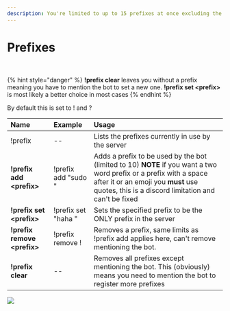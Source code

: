 ```yaml
---
description: You're limited to up to 15 prefixes at once excluding the mention.
---
```


# Prefixes

​

{% hint style="danger" %}
**!prefix clear** leaves you without a prefix meaning you have to mention the bot to set a new one. **!prefix set &lt;prefix&gt;** is most likely a better choice in most cases
{% endhint %}



By default this is set to ! and ?

| Name | Example | Usage |
| :--- | :--- | :--- |
| !prefix | -- | Lists the prefixes currently in use by the server |
| **!prefix add &lt;prefix&gt;** | !prefix add "sudo " | Adds a prefix to be used by the bot \(limited to 10\) **NOTE** if you want a two word prefix or a prefix with a space after it or an emoji you **must** use quotes, this is a discord limitation and can't be fixed |
| **!prefix set &lt;prefix&gt;** | !prefix set "haha " | Sets the specified prefix to be the ONLY prefix in the server |
| **!prefix remove &lt;prefix&gt;** | !prefix remove ! | Removes a prefix, same limits as !prefix add applies here, can't remove mentioning the bot. |
| **!prefix clear** | -- | Removes all prefixes except mentioning the bot. This \(obviously\) means you need to mention the bot to register more prefixes |

![](https://i.imgur.com/tSvDMVy.png)

